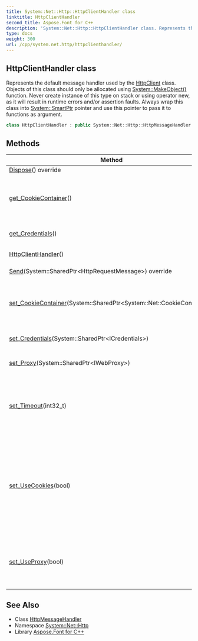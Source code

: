 ```yaml
---
title: System::Net::Http::HttpClientHandler class
linktitle: HttpClientHandler
second_title: Aspose.Font for C++
description: 'System::Net::Http::HttpClientHandler class. Represents the default message handler used by the HttpClient class. Objects of this class should only be allocated using System::MakeObject() function. Never create instance of this type on stack or using operator new, as it will result in runtime errors and/or assertion faults. Always wrap this class into System::SmartPtr pointer and use this pointer to pass it to functions as argument in C++.'
type: docs
weight: 300
url: /cpp/system.net.http/httpclienthandler/
---
```

## HttpClientHandler class


Represents the default message handler used by the [HttpClient](../httpclient/) class. Objects of this class should only be allocated using [System::MakeObject()](../../system/makeobject/) function. Never create instance of this type on stack or using operator new, as it will result in runtime errors and/or assertion faults. Always wrap this class into [System::SmartPtr](../../system/smartptr/) pointer and use this pointer to pass it to functions as argument.

```cpp
class HttpClientHandler : public System::Net::Http::HttpMessageHandler
```

## Methods

| Method | Description |
| --- | --- |
| [Dispose](./dispose/)() override | Does nothing. |
| [get_CookieContainer](./get_cookiecontainer/)() | Gets the cookie container that is used to store server cookies. |
| [get_Credentials](./get_credentials/)() | Gets the authentication information. |
| [HttpClientHandler](./httpclienthandler/)() | RTTI information. |
| [Send](./send/)(System::SharedPtr\<HttpRequestMessage\>) override | RTTI information. |
| [set_CookieContainer](./set_cookiecontainer/)(System::SharedPtr\<System::Net::CookieContainer\>) | Sets the cookie container that is used to store server cookies. |
| [set_Credentials](./set_credentials/)(System::SharedPtr\<ICredentials\>) | Sets the authentication information. |
| [set_Proxy](./set_proxy/)(System::SharedPtr\<IWebProxy\>) | Sets the proxy information. |
| [set_Timeout](./set_timeout/)(int32_t) | Gets an amount of time in milliseconds after which the request will be timed out. |
| [set_UseCookies](./set_usecookies/)(bool) | Sets the value that indicates if the current instance uses the cookie container to store server cookies and if the instance uses server cookies when sending requests. |
| [set_UseProxy](./set_useproxy/)(bool) | Sets the value that indicates if the current instance uses the proxy for sending requests. |
## See Also

* Class [HttpMessageHandler](../httpmessagehandler/)
* Namespace [System::Net::Http](../)
* Library [Aspose.Font for C++](../../)
